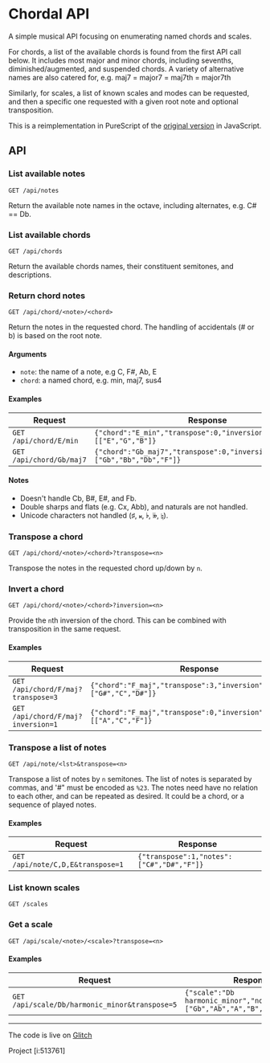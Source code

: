 # Chordal API

A simple musical API focusing on enumerating named chords and scales. 

For chords, a list of the available chords is found from the first API call below. 
It includes most major and minor chords, including sevenths, diminished/augmented, and suspended chords. 
A variety of alternative names are also catered for, e.g. maj7 = major7 = maj7th = major7th

Similarly, for scales, a list of known scales and modes can be requested, and then a
specific one requested with a given root note and optional transposition.

This is a reimplementation in PureScript of the [original version](https://github.com/alphajuliet/chordal/) in JavaScript. 

## API 

### List available notes

`GET /api/notes`

Return the available note names in the octave, including alternates, e.g. C# == Db.

### List available chords

`GET /api/chords` 

Return the available chords names, their constituent semitones, and descriptions.

### Return chord notes

`GET /api/chord/<note>/<chord>`

Return the notes in the requested chord. The handling of accidentals (# or b) is
based on the root note.


#### Arguments

* `note`: the name of a note, e.g C, F#, Ab, E
* `chord`: a named chord, e.g. min, maj7, sus4

#### Examples

| Request | Response |
| ------- | -------- |
|`GET /api/chord/E/min` | `{"chord":"E_min","transpose":0,"inversion":0,"notes":[["E","G","B"]}`|
|`GET /api/chord/Gb/maj7` | `{"chord":"Gb_maj7","transpose":0,"inversion":0,"notes":["Gb","Bb","Db","F"]}`|

#### Notes

* Doesn't handle Cb, B#, E#, and Fb.
* Double sharps and flats (e.g. Cx, Abb), and naturals are not handled.
* Unicode characters not handled (♯, 𝄪, ♭, 𝄫, ♮).

### Transpose a chord

`GET /api/chord/<note>/<chord>?transpose=<n>`

Transpose the notes in the requested chord up/down by `n`.

### Invert a chord

`GET /api/chord/<note>/<chord>?inversion=<n>`

Provide the `n`th inversion of the chord. This can be combined with
transposition in the same request.

#### Examples

| Request | Response |
| ------- | -------- |
|`GET /api/chord/F/maj?transpose=3` | `{"chord":"F_maj","transpose":3,"inversion":0,"notes":["G#","C","D#"]}`|
|`GET /api/chord/F/maj?inversion=1` | `{"chord":"F_maj","transpose":0,"inversion":1,"notes":[["A","C","F"]}`|

### Transpose a list of notes

`GET /api/note/<lst>&transpose=<n>`

Transpose a list of notes by `n` semitones. The list of notes is separated by
commas, and '#" must be encoded as `%23`. The notes need have no relation to
each other, and can be repeated as desired. It could be a chord, or a sequence
of played notes.

#### Examples


| Request | Response |
| ------- | -------- |
|`GET /api/note/C,D,E&transpose=1` | `{"transpose":1,"notes":["C#","D#","F"]}`|

### List known scales

`GET /scales`

### Get a scale

`GET /api/scale/<note>/<scale>?transpose=<n>`

#### Examples

| Request | Response |
| ------- | -------- |
|`GET /api/scale/Db/harmonic_minor&transpose=5` | `{"scale":"Db harmonic_minor","notes":["Gb","Ab","A","B","Db","D","F"]}`|

----

The code is live on [Glitch](https://chordal-ps.glitch.me/)

Project [i:513761]

